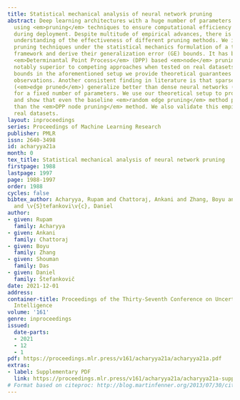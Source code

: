```yaml
---
title: Statistical mechanical analysis of neural network pruning
abstract: Deep learning architectures with a huge number of parameters are often compressed
  using <em>pruning</em> techniques to ensure computational efficiency of inference
  during deployment. Despite multitude of empirical advances, there is a lack of theoretical
  understanding of the effectiveness of different pruning methods. We inspect different
  pruning techniques under the statistical mechanics formulation of a teacher-student
  framework and derive their generalization error (GE) bounds. It has been shown that
  <em>Determinantal Point Process</em> (DPP) based <em>node</em> pruning method is
  notably superior to competing approaches when tested on real datasets. Using GE
  bounds in the aforementioned setup we provide theoretical guarantees for their empirical
  observations. Another consistent finding in literature is that sparse neural networks
  (<em>edge pruned</em>) generalize better than dense neural networks (<em>node pruned</em>)
  for a fixed number of parameters. We use our theoretical setup to prove this finding
  and show that even the baseline <em>random edge pruning</em> method performs better
  than the <em>DPP node pruning</em> method. We also validate this empirically on
  real datasets.
layout: inproceedings
series: Proceedings of Machine Learning Research
publisher: PMLR
issn: 2640-3498
id: acharyya21a
month: 0
tex_title: Statistical mechanical analysis of neural network pruning
firstpage: 1988
lastpage: 1997
page: 1988-1997
order: 1988
cycles: false
bibtex_author: Acharyya, Rupam and Chattoraj, Ankani and Zhang, Boyu and Das, Shouman
  and \v{S}tefankovi\v{c}, Daniel
author:
- given: Rupam
  family: Acharyya
- given: Ankani
  family: Chattoraj
- given: Boyu
  family: Zhang
- given: Shouman
  family: Das
- given: Daniel
  family: Štefankovič
date: 2021-12-01
address:
container-title: Proceedings of the Thirty-Seventh Conference on Uncertainty in Artificial
  Intelligence
volume: '161'
genre: inproceedings
issued:
  date-parts:
  - 2021
  - 12
  - 1
pdf: https://proceedings.mlr.press/v161/acharyya21a/acharyya21a.pdf
extras:
- label: Supplementary PDF
  link: https://proceedings.mlr.press/v161/acharyya21a/acharyya21a-supp.pdf
# Format based on citeproc: http://blog.martinfenner.org/2013/07/30/citeproc-yaml-for-bibliographies/
---
```

